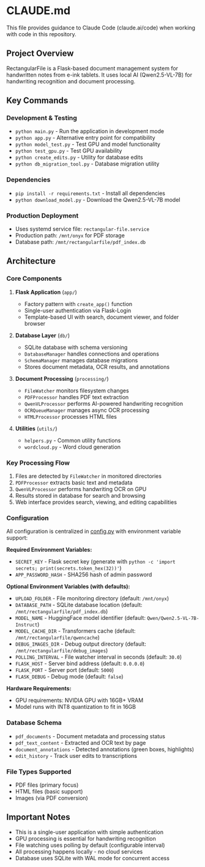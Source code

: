 # CLAUDE.md

This file provides guidance to Claude Code (claude.ai/code) when working with code in this repository.

## Project Overview

RectangularFile is a Flask-based document management system for handwritten notes from e-ink tablets. It uses local AI (Qwen2.5-VL-7B) for handwriting recognition and document processing.

## Key Commands

### Development & Testing
- `python main.py` - Run the application in development mode
- `python app.py` - Alternative entry point for compatibility
- `python model_test.py` - Test GPU and model functionality
- `python test_gpu.py` - Test GPU availability
- `python create_edits.py` - Utility for database edits
- `python db_migration_tool.py` - Database migration utility

### Dependencies
- `pip install -r requirements.txt` - Install all dependencies
- `python download_model.py` - Download the Qwen2.5-VL-7B model

### Production Deployment
- Uses systemd service file: `rectangular-file.service`
- Production path: `/mnt/onyx` for PDF storage
- Database path: `/mnt/rectangularfile/pdf_index.db`

## Architecture

### Core Components

1. **Flask Application** (`app/`)
   - Factory pattern with `create_app()` function
   - Single-user authentication via Flask-Login
   - Template-based UI with search, document viewer, and folder browser

2. **Database Layer** (`db/`)
   - SQLite database with schema versioning
   - `DatabaseManager` handles connections and operations
   - `SchemaManager` manages database migrations
   - Stores document metadata, OCR results, and annotations

3. **Document Processing** (`processing/`)
   - `FileWatcher` monitors filesystem changes
   - `PDFProcessor` handles PDF text extraction
   - `QwenVLProcessor` performs AI-powered handwriting recognition
   - `OCRQueueManager` manages async OCR processing
   - `HTMLProcessor` processes HTML files

4. **Utilities** (`utils/`)
   - `helpers.py` - Common utility functions
   - `wordcloud.py` - Word cloud generation

### Key Processing Flow

1. Files are detected by `FileWatcher` in monitored directories
2. `PDFProcessor` extracts basic text and metadata
3. `QwenVLProcessor` performs handwriting OCR on GPU
4. Results stored in database for search and browsing
5. Web interface provides search, viewing, and editing capabilities

### Configuration

All configuration is centralized in [config.py](config.py) with environment variable support:

**Required Environment Variables:**
- `SECRET_KEY` - Flask secret key (generate with `python -c 'import secrets; print(secrets.token_hex(32))'`)
- `APP_PASSWORD_HASH` - SHA256 hash of admin password

**Optional Environment Variables (with defaults):**
- `UPLOAD_FOLDER` - File monitoring directory (default: `/mnt/onyx`)
- `DATABASE_PATH` - SQLite database location (default: `/mnt/rectangularfile/pdf_index.db`)
- `MODEL_NAME` - HuggingFace model identifier (default: `Qwen/Qwen2.5-VL-7B-Instruct`)
- `MODEL_CACHE_DIR` - Transformers cache (default: `/mnt/rectangularfile/qwencache`)
- `DEBUG_IMAGES_DIR` - Debug output directory (default: `/mnt/rectangularfile/debug_images`)
- `POLLING_INTERVAL` - File watcher interval in seconds (default: `30.0`)
- `FLASK_HOST` - Server bind address (default: `0.0.0.0`)
- `FLASK_PORT` - Server port (default: `5000`)
- `FLASK_DEBUG` - Debug mode (default: `false`)

**Hardware Requirements:**
- GPU requirements: NVIDIA GPU with 16GB+ VRAM
- Model runs with INT8 quantization to fit in 16GB

### Database Schema

- `pdf_documents` - Document metadata and processing status
- `pdf_text_content` - Extracted and OCR text by page
- `document_annotations` - Detected annotations (green boxes, highlights)
- `edit_history` - Track user edits to transcriptions

### File Types Supported

- PDF files (primary focus)
- HTML files (basic support)
- Images (via PDF conversion)

## Important Notes

- This is a single-user application with simple authentication
- GPU processing is essential for handwriting recognition
- File watching uses polling by default (configurable interval)
- All processing happens locally - no cloud services
- Database uses SQLite with WAL mode for concurrent access